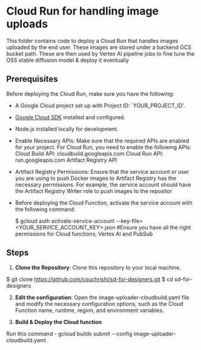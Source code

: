 # Cloud Run for handling image uploads

This folder contains code to deploy a Cloud Run that handles images uploaded by the end user. These images are stored under a backend GCS bucket path. These are then used by Vertex AI pipeline jobs to fine tune the OSS stable diffusion model & deploy it eventually

## Prerequisites

Before deploying the Cloud Run, make sure you have the following:

- A Google Cloud project set up with Project ID: `YOUR_PROJECT_ID'.
- [Google Cloud SDK](https://cloud.google.com/sdk/docs/install) installed and configured.
- Node.js installed locally for development.
- Enable Necessary APIs: Make sure that the required APIs are enabled for your project. For Cloud Run, you need to enable the following APIs:
    Cloud Build API: cloudbuild.googleapis.com
    Cloud Run API: run.googleapis.com
    Artifact Registry API
- Artifact Registry Permissions: Ensure that the service account or user you are using to push Docker images to Artifact Registry has the necessary permissions. For example, the service account should have the Artifact Registry Writer role to push images to the repositor

- Before deploying the Cloud Function, activate the service account with the following command:

    $ gcloud auth activate-service-account --key-file=<YOUR_SERVICE_ACCOUNT_KEY>.json #Ensure you have all the right permissions for Cloud functions, Vertex AI and PubSub

##  Steps


1. **Clone the Repository**: Clone this repository to your local machine.

$ git clone https://github.com/couchrishi/sd-for-designers.git
$ cd sd-for-designers


2. **Edit the configuration**: Open the image-uploader-cloudbuild.yaml file and modify the necessary configuration options, such as the Cloud Function name, runtime, region, and environment variables.


4. **Build & Deploy the Cloud function**

Run this command - gcloud builds submit --config image-uploader-cloudbuild.yaml .




